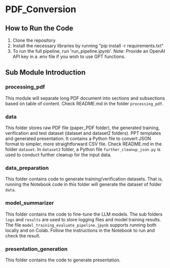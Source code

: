 ﻿# PDF_Conversion

## How to Run the Code

1. Clone the repository
2. Install the necessary libraries by running "pip install -r requirements.txt"
3. To run the full pipeline, run 'run_pipeline.ipynb'. Note: Provide an OpenAI API key in a .env file if you wish to use GPT functions.

## Sub Module Introduction
### processing_pdf

This module will separate long PDF document into sections and subsections based on table of content. Check README.md in the folder `processing_pdf`.

### data

This folder stores raw PDF file (paper_PDF folder), the generated training, verification and test dataset (dataset and dataset2 folders). PPT templates and generated presentation. It contains a Python file to convert JSON format to simpler, more straightforward CSV file. Check README.md in the folder `dataset`. In `dataset2` folder, a Python file `further_cleanup_json.py` is used to conduct further cleanup for the input data.

### data_preparation
This folder contains code to generate training/verification datasets. That is, running the Notebook code in this folder will generate the dataset of folder `data`.  

### model_summarizer

This folder contains the code to fine-tune the LLM models. The sub folders `logs` and `results` are used to store logging files and model training results.
The file `model_training_evaluate_pipeline.jpynb` supports running both locally and on Colab. Follow the instructions in the Notebook to run and check the result.

### presentation_generation
This folder contains the code to generate presentation.


